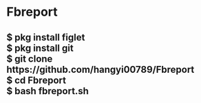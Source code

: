 # Fbreport

<h2>$ pkg install figlet
<br>
$ pkg install git
<br>
$ git clone https://github.com/hangyi00789/Fbreport
<br>
$ cd Fbreport
<br>
$ bash fbreport.sh

